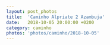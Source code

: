 ```yaml
---
layout: post_photos
title:  'Caminho Alpriate 2 Azambuja'
date:   2018-10-05 20:00:00 +0200
category: caminho
photos: 'photos/caminho/2018-10-05'
---
```


